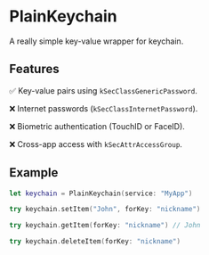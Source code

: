 # PlainKeychain
A really simple key-value wrapper for keychain.

## Features
✅ Key-value pairs using `kSecClassGenericPassword`.

❌ Internet passwords (`kSecClassInternetPassword`).

❌ Biometric authentication (TouchID or FaceID).

❌ Cross-app access with `kSecAttrAccessGroup`.


## Example
```swift
let keychain = PlainKeychain(service: "MyApp")

try keychain.setItem("John", forKey: "nickname")

try keychain.getItem(forKey: "nickname") // John

try keychain.deleteItem(forKey: "nickname")
```
